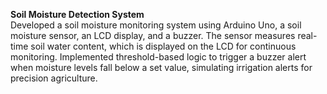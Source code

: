<b>Soil Moisture Detection System</b><br>
Developed a soil moisture monitoring system using Arduino Uno, a soil moisture sensor, an LCD
display, and a buzzer. The sensor measures real-time soil water content, which is displayed on the
LCD for continuous monitoring. Implemented threshold-based logic to trigger a buzzer alert when
moisture levels fall below a set value, simulating irrigation alerts for precision agriculture.
